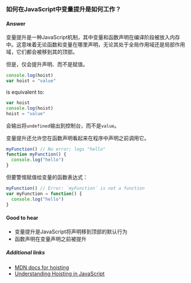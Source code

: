 ### 如何在JavaScript中变量提升是如何工作？

#### Answer

变量提升是一种JavaScript机制，其中变量和函数声明在编译阶段被放入内存中。这意味着无论函数和变量在哪里声明，无论其处于全局作用域还是局部作用域，它们都会被移到其的顶部。

但是，仅会提升声明、而不是赋值。

```js
console.log(hoist)
var hoist = "value"
```

is equivalent to:

```js
var hoist
console.log(hoist)
hoist = "value"
```

会输出将`undefined`输出到控制台，而不是`value`。

变量提升还允许您在函数声明看起来在程序中声明之前调用它。

```js
myFunction() // No error; logs "hello"
function myFunction() {
  console.log("hello")
}
```

但要警惕赋值给变量的函数表达式：

```js
myFunction() // Error: `myFunction` is not a function
var myFunction = function() {
  console.log("hello")
}
```

#### Good to hear

* 变量提升是JavaScript将声明移到顶部的默认行为
* 函数声明在变量声明之前被提升

##### Additional links

* [MDN docs for hoisting](https://developer.mozilla.org/en-US/docs/Glossary/Hoisting)
* [Understanding Hoisting in JavaScript](https://scotch.io/tutorials/understanding-hoisting-in-javascript)

<!-- tags: (javascript) -->

<!-- expertise: (1) -->
